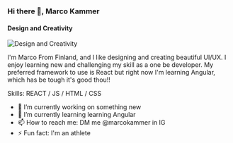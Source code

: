 ### Hi there 👋, Marco Kammer
#### Design and Creativity
![Design and Creativity](https://github.com/kammers/kammers/blob/main/dumb.png?raw=true)

I'm Marco From Finland, and I like designing and creating beautiful UI/UX. I enjoy learning new and challenging my skill as a one be developer. My preferred framework to use is React but right now I'm learning Angular, which has be tough it's good thou!! 

Skills: REACT / JS / HTML / CSS 

- 🔭 I’m currently working on something new 
- 🌱 I’m currently learning learning Angular 
- 📫 How to reach me: DM me @marcokammer in IG  
- ⚡ Fun fact: I'm an athlete 




